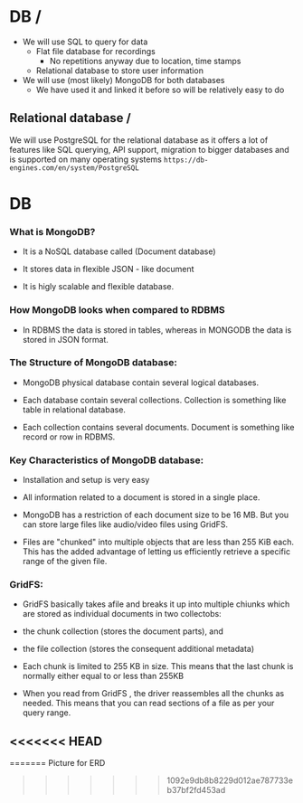 # DB / #

- We will use SQL to query for data
  - Flat file database for recordings
    - No repetitions anyway due to location, time stamps
  - Relational database to store user information
- We will use (most likely) MongoDB for both databases
  - We have used it and linked it before so will be relatively easy to do

## Relational database / ##

We will use PostgreSQL for the relational database as it offers a lot of features like SQL querying, API support, migration to bigger databases and is supported on many operating systems
`https://db-engines.com/en/system/PostgreSQL`

# DB
### What is MongoDB?

- It is a NoSQL database called (Document database)

- It stores data in flexible JSON - like document

- It is higly scalable and flexible database.

### How MongoDB looks when compared to RDBMS

- In RDBMS the data is stored in tables, whereas in MONGODB the data is stored in JSON format. 

###  The Structure of MongoDB database:

- MongoDB physical database contain several logical databases.

- Each database contain several collections. Collection is something like table in relational database.

- Each collection contains several documents. Document is something like record or row in RDBMS.

### Key Characteristics of MongoDB database:

- Installation and setup is very easy

- All information related to a document is stored in a single place.

- MongoDB has a restriction of each document size to be 16 MB. But you can store large files like audio/video files using GridFS.

- Files are "chunked" into multiple objects that are less than 255 KiB each. This has the added advantage of letting us efficiently retrieve a specific range of the given file.


### GridFS:

- GridFS basically takes afile and breaks it up into multiple chiunks which are stored as individual documents in two collectobs:

 - the chunk collection (stores the document parts), and

 - the file collection (stores the consequent additional metadata)


 - Each chunk is limited to 255 KB in size. This means that the last chunk is normally either equal to or less than 255KB 


 - When you read from GridFS , the driver reassembles all the chunks as needed. This means that you can read sections of a file as per your query range.

<<<<<<< HEAD
 - 
=======
Picture for ERD
>>>>>>> 1092e9db8b8229d012ae787733eb37bf2fd453ad
